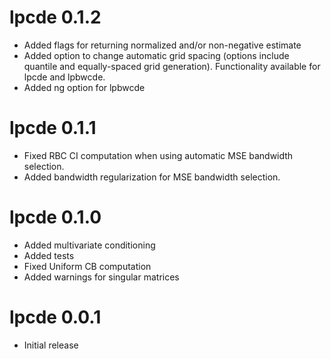 # lpcde 0.1.2
- Added flags for returning normalized and/or non-negative estimate
- Added option to change automatic grid spacing (options include quantile and equally-spaced grid generation). Functionality available for lpcde and lpbwcde.
- Added ng option for lpbwcde

# lpcde 0.1.1
- Fixed RBC CI computation when using automatic MSE bandwidth selection.
- Added bandwidth regularization for MSE bandwidth selection.

# lpcde 0.1.0
- Added multivariate conditioning
- Added tests
- Fixed Uniform CB computation
- Added warnings for singular matrices

# lpcde 0.0.1
- Initial release
